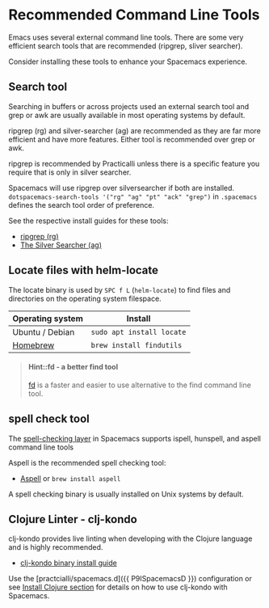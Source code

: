 # Recommended Command Line Tools
Emacs uses several external command line tools.  There are some very efficient search tools that are recommended (ripgrep, sliver searcher).

Consider installing these tools to enhance your Spacemacs experience.

## Search tool
Searching in buffers or across projects used an external search tool and grep or awk are usually available in most operating systems by default.

ripgrep (rg) and silver-searcher (ag) are recommended as they are far more efficient and have more features.  Either tool is recommended over grep or awk.

ripgrep is recommended by Practicalli unless there is a specific feature you require that is only in silver searcher.

Spacemacs will use ripgrep over silversearcher if both are installed.  `dotspacemacs-search-tools '("rg" "ag" "pt" "ack" "grep")` in `.spacemacs` defines the search tool order of preference.

See the respective install guides for these tools:
* [ripgrep (rg)](https://github.com/BurntSushi/ripgrep)
* [The Silver Searcher (ag)](https://github.com/ggreer/the_silver_searcher)


## Locate files with helm-locate
The locate binary is used by `SPC f L` (`helm-locate`) to find files and directories on the operating system filespace.

| Operating system                                       | Install                   |
|--------------------------------------------------------|---------------------------|
| Ubuntu / Debian                                        | `sudo apt install locate` |
| [Homebrew](https://formulae.brew.sh/formula/findutils) | `brew install findutils`  |

> #### Hint::fd - a better find tool
> [fd](https://github.com/sharkdp/fd) is a faster and easier to use alternative to the find command line tool.


## spell check tool
The [spell-checking layer](https://develop.spacemacs.org/layers/+checkers/spell-checking/README.html) in Spacemacs supports ispell, hunspell, and aspell command line tools

Aspell is the recommended spell checking tool:
* [Aspell](http://aspell.net/) or `brew install aspell`

A spell checking binary is usually installed on Unix systems by default.


## Clojure Linter - clj-kondo
clj-kondo provides live linting when developing with the Clojure language and is highly recommended.

* [clj-kondo binary install guide](https://github.com/borkdude/clj-kondo/blob/master/doc/install.md)

Use the [practcialli/spacemacs.d]({{ P9ISpacemacsD }}) configuration or see [Install Clojure section](install-clojure.md) for details on how to use clj-kondo with Spacemacs.


<!-- ## image library -->

<!-- libpng -->

<!-- warning in message buffer: _PNG warning: Interlace handling should be turned on when using png_read_image_ -->

<!-- libpng16-16 - already installed - still get warning message -->

<!-- Background -->
<!-- https://sourceforge.net/p/libpng/bugs/165/ -->
<!-- It just seems to be an incorrect warning based on how Emacs (or any app) is calling libpng. -->
